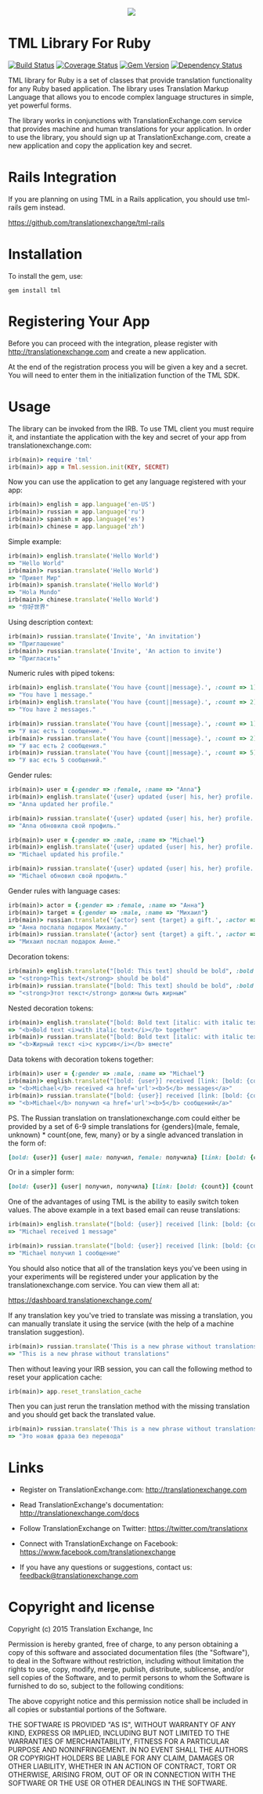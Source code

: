 <p align="center">
  <img src="https://avatars0.githubusercontent.com/u/1316274?v=3&s=200">
</p>

TML Library For Ruby
==================
[![Build Status](https://travis-ci.org/translationexchange/tml-ruby.png?branch=master)](https://travis-ci.org/translationexchange/tml-ruby)
[![Coverage Status](https://coveralls.io/repos/translationexchange/tml-ruby/badge.png?branch=master)](https://coveralls.io/r/translationexchange/tml-ruby?branch=master)
[![Gem Version](https://badge.fury.io/rb/tml-ruby.png)](http://badge.fury.io/rb/tml)
[![Dependency Status](https://www.versioneye.com/user/projects/54c1457a6c00352081000416/badge.svg?style=flat)](https://www.versioneye.com/user/projects/54c1457a6c00352081000416)

TML library for Ruby is a set of classes that provide translation functionality for any Ruby based application.
The library uses Translation Markup Language that allows you to encode complex language structures in simple, yet powerful forms.

The library works in conjunctions with TranslationExchange.com service that provides machine and human translations for your application.
In order to use the library, you should sign up at TranslationExchange.com, create a new application and copy the application key and secret.


Rails Integration
==================

If you are planning on using TML in a Rails application, you should use tml-rails gem instead.

https://github.com/translationexchange/tml-rails


Installation
==================

To install the gem, use:

```ssh
gem install tml
```


Registering Your App
===================================

Before you can proceed with the integration, please register with http://translationexchange.com and create a new application.

At the end of the registration process you will be given a key and a secret. You will need to enter them in the initialization function of the TML SDK.



Usage
==================

The library can be invoked from the IRB. To use TML client you must require it, and instantiate the application with the key and secret of your app from translationexchange.com:

```ruby
irb(main)> require 'tml'
irb(main)> app = Tml.session.init(KEY, SECRET)
```

Now you can use the application to get any language registered with your app:

```ruby
irb(main)> english = app.language('en-US')
irb(main)> russian = app.language('ru')
irb(main)> spanish = app.language('es')
irb(main)> chinese = app.language('zh')
```

Simple example:

```ruby
irb(main)> english.translate('Hello World')
=> "Hello World"
irb(main)> russian.translate('Hello World')
=> "Привет Мир"
irb(main)> spanish.translate('Hello World')
=> "Hola Mundo"
irb(main)> chinese.translate('Hello World')
=> "你好世界"
```

Using description context:

```ruby
irb(main)> russian.translate('Invite', 'An invitation')
=> "Приглашение"
irb(main)> russian.translate('Invite', 'An action to invite')
=> "Пригласить"
```

Numeric rules with piped tokens:

```ruby
irb(main)> english.translate('You have {count||message}.', :count => 1)
=> "You have 1 message."
irb(main)> english.translate('You have {count||message}.', :count => 2)
=> "You have 2 messages."

irb(main)> russian.translate('You have {count||message}.', :count => 1)
=> "У вас есть 1 сообщение."
irb(main)> russian.translate('You have {count||message}.', :count => 2)
=> "У вас есть 2 сообщения."
irb(main)> russian.translate('You have {count||message}.', :count => 5)
=> "У вас есть 5 сообщений."
```

Gender rules:

```ruby
irb(main)> user = {:gender => :female, :name => "Anna"}
irb(main)> english.translate('{user} updated {user| his, her} profile.', :user => {:object => user, :attribute => :name})
=> "Anna updated her profile."

irb(main)> russian.translate('{user} updated {user| his, her} profile.', :user => {:object => user, :attribute => :name})
=> "Anna обновила свой профиль."

irb(main)> user = {:gender => :male, :name => "Michael"}
irb(main)> english.translate('{user} updated {user| his, her} profile.', :user => {:object => user, :attribute => :name})
=> "Michael updated his profile."

irb(main)> russian.translate('{user} updated {user| his, her} profile.', :user => {:object => user, :attribute => :name})
=> "Michael обновил свой профиль."
```

Gender rules with language cases:

```ruby
irb(main)> actor = {:gender => :female, :name => "Анна"}
irb(main)> target = {:gender => :male, :name => "Михаил"}
irb(main)> russian.translate('{actor} sent {target} a gift.', :actor => {:object => actor, :attribute => :name}, :target => {:object => target, :attribute => :name})
=> "Анна послала подарок Михаилу."
irb(main)> russian.translate('{actor} sent {target} a gift.', :actor => {:object => target, :attribute => :name}, :target => {:object => actor, :attribute => :name})
=> "Михаил послал подарок Анне."
```

Decoration tokens:

```ruby
irb(main)> english.translate("[bold: This text] should be bold", :bold => lambda{|text| "<strong>#{text}</strong>"})
=> "<strong>This text</strong> should be bold"
irb(main)> russian.translate("[bold: This text] should be bold", :bold => lambda{|text| "<strong>#{text}</strong>"})
=> "<strong>Этот текст</strong> должны быть жирным"
```

Nested decoration tokens:

```ruby
irb(main)> english.translate("[bold: Bold text [italic: with italic text]] together", :bold => "<b>{$0}</b>", :italic => "<i>{$0}</i>")
=> "<b>Bold text <i>with italic text</i></b> together"
irb(main)> russian.translate("[bold: Bold text [italic: with italic text]] together", :bold => "<b>{$0}</b>", :italic => "<i>{$0}</i>")
=> "<b>Жирный текст <i>с курсив</i></b> вместе"
```

Data tokens with decoration tokens together:

```ruby
irb(main)> user = {:gender => :male, :name => "Michael"}
irb(main)> english.translate("[bold: {user}] received [link: [bold: {count}] {count|message}]", :user => {:object => user, :attribute => :name}, :bold => "<b>{$0}</b>", :count => 5, :link => "<a href='url'>{$0}</a>")
=> "<b>Michael</b> received <a href='url'><b>5</b> messages</a>"
irb(main)> russian.translate("[bold: {user}] received [link: [bold: {count}] {count|message}]", :user => {:object => user, :attribute => :name}, :bold => "<b>{$0}</b>", :count => 5, :link => "<a href='url'>{$0}</a>")
=> "<b>Michael</b> получил <a href='url'><b>5</b> сообщений</a>"
```

PS. The Russian translation on translationexchange.com could either be provided by a set of 6-9 simple translations for {genders}(male, female, unknown) * count{one, few, many} or by a single advanced translation
in the form of:

```ruby
[bold: {user}] {user| male: получил, female: получила} [link: [bold: {count}] {count| one: сообщение, few: сообщения, other: сообщений}]
```

Or in a simpler form:

```ruby
[bold: {user}] {user| получил, получила} [link: [bold: {count}] {count| сообщение, сообщения, сообщений}]
```

One of the advantages of using TML is the ability to easily switch token values. The above example in a text based email can reuse translations:

```ruby
irb(main)> english.translate("[bold: {user}] received [link: [bold: {count}] {count|message}]", :user => {:object => user, :attribute => :name}, :count => 1, :bold => "{$0}", :link => "{$0}")
=> "Michael received 1 message"

irb(main)> russian.translate("[bold: {user}] received [link: [bold: {count}] {count|message}]", :user => {:object => user, :attribute => :name}, :count => 1, :bold => "{$0}", :link => "{$0}")
=> "Michael получил 1 сообщение"
```

You should also notice that all of the translation keys you've been using in your experiments will be registered under your application by the translationexchange.com service. You can view them all at:

https://dashboard.translationexchange.com/

If any translation key you've tried to translate was missing a translation, you can manually translate it using the service (with the help of a machine translation suggestion).

```ruby
irb(main)> russian.translate('This is a new phrase without translations')
=> "This is a new phrase without translations"
```

Then without leaving your IRB session, you can call the following method to reset your application cache:

```ruby
irb(main)> app.reset_translation_cache
```

Then you can just rerun the translation method with the missing translation and you should get back the translated value.

```ruby
irb(main)> russian.translate('This is a new phrase without translations')
=> "Это новая фраза без перевода"
```

Links
==================

* Register on TranslationExchange.com: http://translationexchange.com

* Read TranslationExchange's documentation: http://translationexchange.com/docs

* Follow TranslationExchange on Twitter: https://twitter.com/translationx

* Connect with TranslationExchange on Facebook: https://www.facebook.com/translationexchange

* If you have any questions or suggestions, contact us: feedback@translationexchange.com


Copyright and license
==================

Copyright (c) 2015 Translation Exchange, Inc

Permission is hereby granted, free of charge, to any person obtaining
a copy of this software and associated documentation files (the
"Software"), to deal in the Software without restriction, including
without limitation the rights to use, copy, modify, merge, publish,
distribute, sublicense, and/or sell copies of the Software, and to
permit persons to whom the Software is furnished to do so, subject to
the following conditions:

The above copyright notice and this permission notice shall be
included in all copies or substantial portions of the Software.

THE SOFTWARE IS PROVIDED "AS IS", WITHOUT WARRANTY OF ANY KIND,
EXPRESS OR IMPLIED, INCLUDING BUT NOT LIMITED TO THE WARRANTIES OF
MERCHANTABILITY, FITNESS FOR A PARTICULAR PURPOSE AND
NONINFRINGEMENT. IN NO EVENT SHALL THE AUTHORS OR COPYRIGHT HOLDERS BE
LIABLE FOR ANY CLAIM, DAMAGES OR OTHER LIABILITY, WHETHER IN AN ACTION
OF CONTRACT, TORT OR OTHERWISE, ARISING FROM, OUT OF OR IN CONNECTION
WITH THE SOFTWARE OR THE USE OR OTHER DEALINGS IN THE SOFTWARE.
